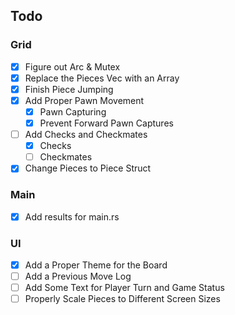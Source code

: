 ## Todo
### Grid
- [x] Figure out Arc & Mutex
- [x] Replace the Pieces Vec with an Array
- [X] Finish Piece Jumping
- [x] Add Proper Pawn Movement
    - [X] Pawn Capturing
    - [x] Prevent Forward Pawn Captures
- [ ] Add Checks and Checkmates
    - [x] Checks
    - [ ] Checkmates
- [x] Change Pieces to Piece Struct
### Main
- [x] Add results for main.rs
### UI
- [X] Add a Proper Theme for the Board
- [ ] Add a Previous Move Log
- [ ] Add Some Text for Player Turn and Game Status
- [ ] Properly Scale Pieces to Different Screen Sizes